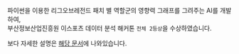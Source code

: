 파이썬을 이용한 리그오브레전드 패치 별 역할군의 영향력 그래프를 그려주는 AI를 개발하여, <br>
부산정보산업진흥원 이스포츠 데이터 분석 해커톤 `전체 2등상`을 수상하였습니다.

보다 자세한 설명은 [해당 문서](https://github.com/team-spoon/docs/blob/main/6%E1%84%90%E1%85%B5%E1%86%B7-%E1%84%89%E1%85%AE%E1%86%AE%E1%84%80%E1%85%A1%E1%84%85%E1%85%A1%E1%86%A8.pdf)에 나와있습니다.
